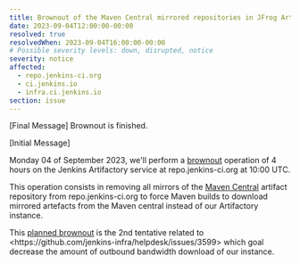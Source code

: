 ```yaml
---
title: Brownout of the Maven Central mirrored repositories in JFrog Artifactory (repo.jenkins-ci.org)
date: 2023-09-04T12:00:00-00:00
resolved: true
resolvedWhen: 2023-09-04T16:00:00-00:00
# Possible severity levels: down, disrupted, notice
severity: notice
affected:
  - repo.jenkins-ci.org
  - ci.jenkins.io
  - infra.ci.jenkins.io
section: issue
---
```


[Final Message]
Brownout is finished.

[Initial Message]

Monday 04 of September 2023, we'll perform a [brownout](https://en.wikipedia.org/wiki/Brownout_(software_engineering)) operation of 4 hours on the Jenkins Artifactory service at repo.jenkins-ci.org at 10:00 UTC.

This operation consists in removing all mirrors of the [Maven Central](https://search.maven.org/?eh=) artifact repository from repo.jenkins-ci.org to force Maven builds to download mirrored artefacts from the Maven central instead of our Artifactory instance.

This [planned brownout](https://en.wikipedia.org/wiki/Brownout_(software_engineering)) is the 2nd tentative related to <https://github.com/jenkins-infra/helpdesk/issues/3599> which goal decrease the amount of outbound bandwidth download of our instance.

